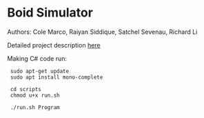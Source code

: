 # Boid Simulator
Authors: Cole Marco, Raiyan Siddique, Satchel Sevenau, Richard Li

Detailed project description [here](https://docs.google.com/document/d/1B8pzvU1ZzqLmj3myrMP_w5_XgamtJg_XbgNEDQRopxE/edit?usp=sharing)



Making C# code run:

     sudo apt-get update
     sudo apt install mono-complete

     cd scripts
     chmod u+x run.sh

     ./run.sh Program